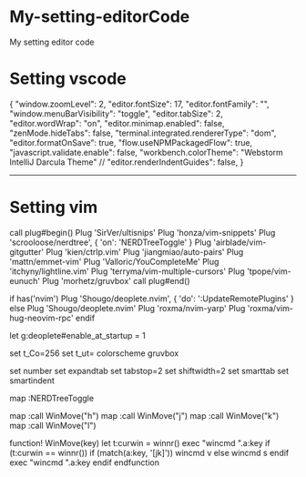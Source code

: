 # My-setting-editorCode
My setting editor code



<h1>Setting vscode</h1>

<p>
{
    "window.zoomLevel": 2,
    "editor.fontSize": 17,
    "editor.fontFamily": "",
    "window.menuBarVisibility": "toggle",
    "editor.tabSize": 2,
    "editor.wordWrap": "on",
    "editor.minimap.enabled": false,
    "zenMode.hideTabs": false,
    "terminal.integrated.rendererType": "dom",
    "editor.formatOnSave": true,
    "flow.useNPMPackagedFlow": true,
    "javascript.validate.enable": false,
    "workbench.colorTheme": "Webstorm IntelliJ Darcula Theme"
    // "editor.renderIndentGuides": false,
}
</p>

<hr />

<h1>Setting vim</h1>

<p>
call plug#begin()
    Plug 'SirVer/ultisnips'
    Plug 'honza/vim-snippets'
    Plug 'scrooloose/nerdtree', { 'on':  'NERDTreeToggle' }
    Plug 'airblade/vim-gitgutter'
    Plug 'kien/ctrlp.vim'
    Plug 'jiangmiao/auto-pairs'
    Plug 'mattn/emmet-vim'
    Plug 'Valloric/YouCompleteMe'
    Plug 'itchyny/lightline.vim'
    Plug 'terryma/vim-multiple-cursors'
    Plug 'tpope/vim-eunuch'
    Plug 'morhetz/gruvbox'
call plug#end()

if has('nvim')
  Plug 'Shougo/deoplete.nvim', { 'do': ':UpdateRemotePlugins' }
else
  Plug 'Shougo/deoplete.nvim'
  Plug 'roxma/nvim-yarp'
  Plug 'roxma/vim-hug-neovim-rpc'
endif

let g:deoplete#enable_at_startup = 1

set t_Co=256
set t_ut=
colorscheme gruvbox 

set number
set expandtab
set tabstop=2
set shiftwidth=2
set smarttab
set smartindent

map <C-e> :NERDTreeToggle<CR>

map <silent> <C-h> :call WinMove("h")<CR>
map <silent> <C-j> :call WinMove("j")<CR>
map <silent> <C-k> :call WinMove("k")<CR>
map <silent> <C-l> :call WinMove("l")<CR>

function! WinMove(key)
  let t:curwin = winnr()
  exec "wincmd ".a:key
  if (t:curwin == winnr())
    if (match(a:key, '[jk]'))
      wincmd v
    else
      wincmd s
    endif
    exec "wincmd ".a:key
  endif
endfunction
</p>

